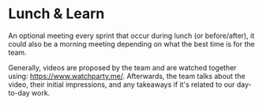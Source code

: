 # Lunch & Learn

An optional meeting every sprint that occur during lunch (or before/after), it could also be a morning meeting depending on what the best time is for the team.

Generally, videos are proposed by the team and are watched together using: https://www.watchparty.me/. Afterwards, the team talks about the video, their initial impressions, and any takeaways if it's related to our day-to-day work.
